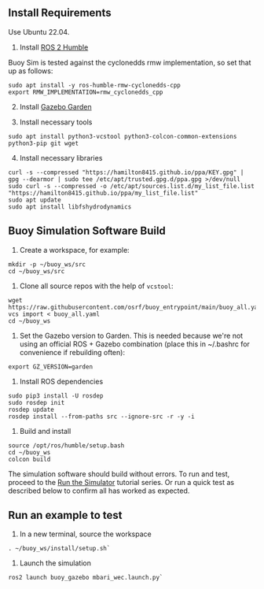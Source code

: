 ## Install Requirements
Use Ubuntu 22.04.

1. Install [ROS 2 Humble](https://docs.ros.org/en/humble/index.html)

Buoy Sim is tested against the cyclonedds rmw implementation, so set that up as follows:
```
sudo apt install -y ros-humble-rmw-cyclonedds-cpp
export RMW_IMPLEMENTATION=rmw_cyclonedds_cpp
```
2. Install [Gazebo Garden](https://gazebosim.org/docs/garden)


3. Install necessary tools

```
sudo apt install python3-vcstool python3-colcon-common-extensions python3-pip git wget
```

4. Install necessary libraries

```
curl -s --compressed "https://hamilton8415.github.io/ppa/KEY.gpg" | gpg --dearmor | sudo tee /etc/apt/trusted.gpg.d/ppa.gpg >/dev/null
sudo curl -s --compressed -o /etc/apt/sources.list.d/my_list_file.list "https://hamilton8415.github.io/ppa/my_list_file.list"
sudo apt update
sudo apt install libfshydrodynamics
```


## Buoy Simulation Software Build

1. Create a workspace, for example:

```
mkdir -p ~/buoy_ws/src
cd ~/buoy_ws/src
```

1. Clone all source repos with the help of `vcstool`:

```
wget https://raw.githubusercontent.com/osrf/buoy_entrypoint/main/buoy_all.yaml
vcs import < buoy_all.yaml
cd ~/buoy_ws
```

1. Set the Gazebo version to Garden. This is needed because we're not using an
   official ROS + Gazebo combination (place this in ~/.bashrc for convenience if rebuilding often):

```
export GZ_VERSION=garden
```

1. Install ROS dependencies

```
sudo pip3 install -U rosdep
sudo rosdep init
rosdep update
rosdep install --from-paths src --ignore-src -r -y -i
```

1. Build and install

```
source /opt/ros/humble/setup.bash
cd ~/buoy_ws
colcon build
```

The simulation software should build without errors.  To run and test, proceed to the [Run the Simulator](../../../tutorials/#running-the-simulator) tutorial series.  Or run a quick test as described below to confirm all has worked as expected.

## Run an example to test

1. In a new terminal, source the workspace

```
. ~/buoy_ws/install/setup.sh`
```

1. Launch the simulation

```
ros2 launch buoy_gazebo mbari_wec.launch.py`
```

